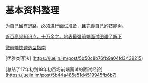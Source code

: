# 基本资料整理


为自己留有退路，必须进行面试准备，且完善自己的技能树。


[近百高频知识点，十万余字，地表最强前端面试图谱了解下](https://juejin.im/post/5b4a9136f265da0f990d49cb)

[微前端快速选型指南](https://juejin.im/entry/5b511da06fb9a04f9a5cd2c9)

[优雅类写法]
(https://juejin.im/post/5b50c8b76fb9a04fd3439215)

[总结了17年初到18年初百场前端面试的面试经验]
(https://juejin.im/post/5b44a485e51d4519945fb6b7)